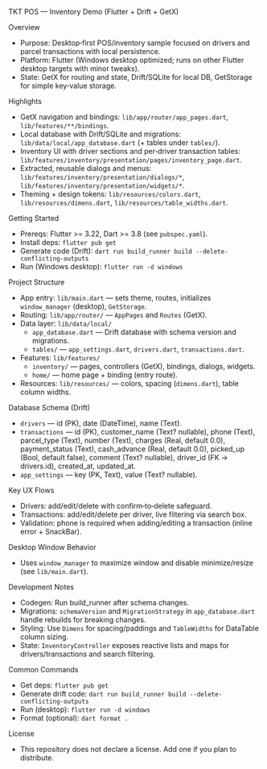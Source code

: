 TKT POS — Inventory Demo (Flutter + Drift + GetX)

Overview

- Purpose: Desktop‑first POS/inventory sample focused on drivers and parcel transactions with local persistence.
- Platform: Flutter (Windows desktop optimized; runs on other Flutter desktop targets with minor tweaks).
- State: GetX for routing and state, Drift/SQLite for local DB, GetStorage for simple key‑value storage.

Highlights

- GetX navigation and bindings: `lib/app/router/app_pages.dart`, `lib/features/**/bindings`.
- Local database with Drift/SQLite and migrations: `lib/data/local/app_database.dart` (+ tables under `tables/`).
- Inventory UI with driver sections and per‑driver transaction tables: `lib/features/inventory/presentation/pages/inventory_page.dart`.
- Extracted, reusable dialogs and menus: `lib/features/inventory/presentation/dialogs/*`, `lib/features/inventory/presentation/widgets/*`.
- Theming + design tokens: `lib/resources/colors.dart`, `lib/resources/dimens.dart`, `lib/resources/table_widths.dart`.

Getting Started

- Prereqs: Flutter >= 3.22, Dart >= 3.8 (see `pubspec.yaml`).
- Install deps: `flutter pub get`
- Generate code (Drift): `dart run build_runner build --delete-conflicting-outputs`
- Run (Windows desktop): `flutter run -d windows`

Project Structure

- App entry: `lib/main.dart` — sets theme, routes, initializes `window_manager` (desktop), `GetStorage`.
- Routing: `lib/app/router/` — `AppPages` and `Routes` (GetX).
- Data layer: `lib/data/local/`
  - `app_database.dart` — Drift database with schema version and migrations.
  - `tables/` — `app_settings.dart`, `drivers.dart`, `transactions.dart`.
- Features: `lib/features/`
  - `inventory/` — pages, controllers (GetX), bindings, dialogs, widgets.
  - `home/` — home page + binding (entry route).
- Resources: `lib/resources/` — colors, spacing (`dimens.dart`), table column widths.

Database Schema (Drift)

- `drivers` — id (PK), date (DateTime), name (Text).
- `transactions` — id (PK), customer_name (Text? nullable), phone (Text), parcel_type (Text), number (Text),
  charges (Real, default 0.0), payment_status (Text), cash_advance (Real, default 0.0), picked_up (Bool, default false),
  comment (Text? nullable), driver_id (FK -> drivers.id), created_at, updated_at.
- `app_settings` — key (PK, Text), value (Text? nullable).

Key UX Flows

- Drivers: add/edit/delete with confirm‑to‑delete safeguard.
- Transactions: add/edit/delete per driver, live filtering via search box.
- Validation: phone is required when adding/editing a transaction (inline error + SnackBar).

Desktop Window Behavior

- Uses `window_manager` to maximize window and disable minimize/resize (see `lib/main.dart`).

Development Notes

- Codegen: Run build_runner after schema changes.
- Migrations: `schemaVersion` and `MigrationStrategy` in `app_database.dart` handle rebuilds for breaking changes.
- Styling: Use `Dimens` for spacing/paddings and `TableWidths` for DataTable column sizing.
- State: `InventoryController` exposes reactive lists and maps for drivers/transactions and search filtering.

Common Commands

- Get deps: `flutter pub get`
- Generate drift code: `dart run build_runner build --delete-conflicting-outputs`
- Run (desktop): `flutter run -d windows`
- Format (optional): `dart format .`

License

- This repository does not declare a license. Add one if you plan to distribute.

